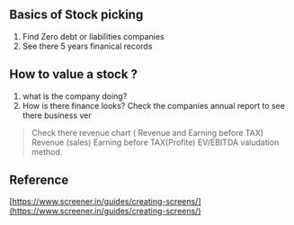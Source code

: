 


## Basics of Stock picking

 1. Find Zero debt or liabilities companies
 2. See there 5 years finanical records

## How to  value a stock ?
1. what is the company doing?
2. How is there finance looks?
Check the companies annual report to see there business ver
> Check there revenue chart ( Revenue and Earning before TAX)
> Revenue (sales)
> Earning before TAX(Profite)
>EV/EBITDA valudation method.
>
## Reference
[https://www.screener.in/guides/creating-screens/](https://www.screener.in/guides/creating-screens/)


<!--stackedit_data:
eyJoaXN0b3J5IjpbOTgzMTcwODU2LC0yMTI5MjYxOTMsMjE0MT
I2NTE0Myw0MTI3NzM1ODgsLTYxMjgzNDU5Nl19
-->